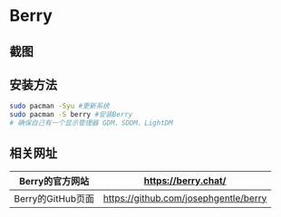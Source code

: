 # Berry



## 截图

## 安装方法

```bash
sudo pacman -Syu #更新系统
sudo pacman -S berry #安装Berry
# 确保自己有一个显示管理器 GDM、SDDM、LightDM 
```



## 相关网址

| Berry的官方网站   | https://berry.chat/                   |
| ----------------- | ------------------------------------- |
| Berry的GitHub页面 | https://github.com/josephgentle/berry |

